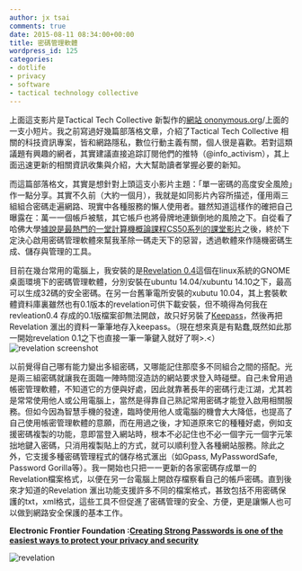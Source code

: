 ```yaml
---
author: jx tsai
comments: true
date: 2015-08-11 08:34:00+00:00
title: 密碼管理軟體
wordpress_id: 125
categories:
- dotlife
- privacy
- software
- tactical technology collective
---
```


  
  
上面這支影片是Tactical Tech Collective 新製作的[網站 ononymous.org](https://ononymous.org/)/上面的一支小短片。我之前寫過好幾篇部落格文章，介紹了Tactical Tech Collective 相關的科技資訊專案，皆和網路隱私，數位行動主義有關，個人很是喜歡。若對這類議題有興趣的網者，其實建議直接追踪訂閱他們的推特（@info_activism），其上面迅速更新的相關資訊收集與介紹，大大幫助讀者掌握必要的新知。  
  
而這篇部落格文，其實是想針對上頭這支小影片主題：「單一密碼的高度安全風險」作一點分享。其實不久前（大約一個月），我就是如同影片內容所描述，僅用兩三組組合密碼走遍網路、現實中各種服務的懶人使用者。雖然知道這樣作的確把自己曝露在：萬一一個帳戶被駭，其它帳戶也將骨牌地連鎖倒地的風險之下。自從看了哈佛大學[據說是最熱門的一堂計算機概論課程CS50系列的課堂影片](http://www.inside.com.tw/2014/12/17/harvard-cs50)之後，終於下定決心啟用密碼管理軟體來幫我革除一碼走天下的惡習，透過軟體來作隨機密碼生成、儲存與管理的工具。  
  
目前在幾台常用的電腦上，我安裝的是[Revelation 0.4](http://revelation.olasagasti.info/)這個在linux系統的GNOME桌面環境下的密碼管理軟體，分別安裝在ubuntu 14.04/xubuntu 14.10之下，最高可以生成32碼的安全密碼。在另一台舊筆電所安裝的xubutu 10.04，其上套裝軟體資料庫裏雖然也有0.1版本的revelation可供下載安裝，但不曉得為何我在revleation0.4 存成的0.1版檔案卻無法開啟，故只好另裝了[Keepass](http://keepass.info/)，然後再把Revelation 滙出的資料一筆筆地存入keepass。（現在想來真是有點蠢,既然如此那一開始revelation 0.1之下也直接一筆一筆鍵入就好了啊>.<）    ![revelation screenshot](https://4.bp.blogspot.com/-f6gO1JZbrTQ/V3w8Xng1tpI/AAAAAAAAKK0/jKk4_ElcUFIhoXbafBYNLF7PtO1Wy16LQCLcB/s1600/revelation-main.png)  
  
以前覺得自己哪有能力變出多組密碼，又哪能記住那麼多不同組合之間的搭配。光是兩三組密碼就讓我在面臨一陣時間沒造訪的網站要求登入時碰壁。自己未曾用過帳密管理軟體，不知道它的方便與好處，因此就靠著長年的密碼行走江湖，尤其若是常常使用他人或公用電腦上，當然是得靠自己熟記常用密碼才能登入啟用相關服務。但如今因為智慧手機的發達，臨時使用他人或電腦的機會大大降低，也提高了自己使用帳密管理軟體的意願，而在用過之後，才知道原來它的種種好處，例如支援密碼複製的功能，意即當登入網站時，根本不必記住也不必一個字元一個字元笨拙地鍵入密碼，只消用複製貼上的方式，就可以順利登入各種網站服務。除此之外，它支援多種密碼管理程式的儲存格式滙出（如Gpass, MyPasswordSafe, Password Gorilla等）。我一開始也只把一一更新的各家密碼存成單一的Revelation檔案格式，以便在另一台電腦上開啟存檔察看自己的帳戶密碼。直到後來才知道的Revelation 滙出功能支援許多不同的檔案格式，甚致包括不用密碼保護的txt，xml格式，這些工具不但促進了密碼管理的安全、方便，更是讓懶人也可以做到網路安全保護的基本工作。  
  
**Electronic Frontier Foundation  :[Creating Strong Passwords is one of the easiest ways to protect your privacy and security](https://ssd.eff.org/en/module/creating-strong-passwords)**  
  
![revelation](https://4.bp.blogspot.com/-W67yg0Ow-ZA/V3w8j7lp7YI/AAAAAAAAKK4/FHW4fN9JoMkrcwi2M48SVZZykaUYqIPVgCLcB/s1600/revelation-lock.png)
